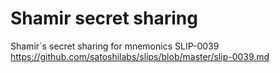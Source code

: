 # Shamir secret sharing
Shamir´s secret sharing for mnemonics SLIP-0039
https://github.com/satoshilabs/slips/blob/master/slip-0039.md
